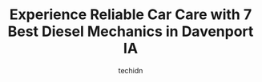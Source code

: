 ---
layout: ampstory
image: https://images.unsplash.com/photo-1653047257661-fbf6d8f1129c?ixlib=rb-4.0.3&ixid=MnwxMjA3fDB8MHxwaG90by1wYWdlfHx8fGVufDB8fHx8&auto=format&fit=crop&w=640&h=853&q=80
author: techidn
featured: false
description: Experience the excellence of automotive service by visiting the 7 best Diesel Mechanic in Davenport IA, USA. With their expertise, attention to detail, and commitment to customer satisfactio
title: Experience Reliable Car Care with 7 Best Diesel Mechanics in Davenport IA
cover:
   title: Experience Reliable Car Care with 7 Best Diesel Mechanics in Davenport IA
   subtitle: Rickpate
   background: https://images.unsplash.com/photo-1653047257661-fbf6d8f1129c?ixlib=rb-4.0.3&ixid=MnwxMjA3fDB8MHxwaG90by1wYWdlfHx8fGVufDB8fHx8&auto=format&fit=crop&w=640&h=853&q=80

pages: 
 - layout: thirds
   top: <h1>#1 My Mobile Mechanic</h1>
   bottom: "<p>Rich came and fixed my leaking tire while I was working. Absolutely amazing to work with and did research on my Offroad tires to know how to correctly fix them! A life sa</p>"
   background: https://www.knot35.com/toplist/wp-content/uploads/2023/06/best-diesel-mechanic-1-in-davenport-ia-1685837417.jpeg
   backgroundblur: true
 - layout: thirds
   top: <h1>#2 My mechanic services</h1>
   bottom: "<p>21085 N Brady St unit C, Davenport, IA 52806, United States</p>"
   background: https://www.knot35.com/toplist/wp-content/uploads/2023/06/best-diesel-mechanic-2-in-davenport-ia-1685837418.jpeg
   cta:
      link: https://www.knot35.com/toplist/experience-reliable-car-care-with-7-best-diesel-mechanics-in-davenport-ia/
      text: Experience Reliable Car Care with 7 Best Diesel Mechanics in Davenport IA
 - layout: thirds
   top: <h1>#3 Jacks Brake & Alignment</h1>
   bottom: "<p>2160 W River Dr, Davenport, IA 52802, United States</p>"
   background: https://www.knot35.com/toplist/wp-content/uploads/2023/06/best-diesel-mechanic-3-in-davenport-ia-1685837418.jpeg
   cta:
      link: https://www.knot35.com/toplist/experience-reliable-car-care-with-7-best-diesel-mechanics-in-davenport-ia/
      text: Experience Reliable Car Care with 7 Best Diesel Mechanics in Davenport IA
 - layout: thirds
   top: <h1>#4 Dittmers Service Inc</h1>
   bottom: "<p>1356 W Locust St, Davenport, IA 52804, United States</p>"
   background: https://images.unsplash.com/photo-1527066579998-dbbae57f45ce?ixlib=rb-4.0.3&ixid=MnwxMjA3fDB8MHxwaG90by1wYWdlfHx8fGVufDB8fHx8&auto=format&fit=crop&w=640&h=853&q=80
   cta:
      link: https://www.knot35.com/toplist/experience-reliable-car-care-with-7-best-diesel-mechanics-in-davenport-ia/
      text: Experience Reliable Car Care with 7 Best Diesel Mechanics in Davenport IA
 - layout: thirds
   top: <h1>#5 Monson Truck & Trailer Repair</h1>
   bottom: "<p>4900 Wapello Ave, Davenport, IA 52802, United States</p>"
   background: https://images.unsplash.com/photo-1608501821300-4f99e58bba77?ixlib=rb-4.0.3&ixid=MnwxMjA3fDB8MHxwaG90by1wYWdlfHx8fGVufDB8fHx8&auto=format&fit=crop&w=640&h=853&q=80
   cta:
      link: https://www.knot35.com/toplist/experience-reliable-car-care-with-7-best-diesel-mechanics-in-davenport-ia/
      text: Experience Reliable Car Care with 7 Best Diesel Mechanics in Davenport IA
 - layout: thirds
   top: <h1>#6 Interstate Power Systems</h1>
   bottom: "<p>8200 N Fairmount St, Davenport, IA 52806, United States</p>"
   background: https://images.unsplash.com/photo-1608411404720-c8f0417bcdba?ixlib=rb-4.0.3&ixid=MnwxMjA3fDB8MHxwaG90by1wYWdlfHx8fGVufDB8fHx8&auto=format&fit=crop&w=640&h=853&q=80
   cta:
      link: https://www.knot35.com/toplist/experience-reliable-car-care-with-7-best-diesel-mechanics-in-davenport-ia/
      text: Experience Reliable Car Care with 7 Best Diesel Mechanics in Davenport IA
 - layout: thirds
   top: <h1>#7 Mobile Truck Repair Utility Services</h1>
   bottom: "<p>Mobile shop on wheels!, 323 W 32nd St, Davenport, IA 52803, United States</p>"
   background: https://images.unsplash.com/photo-1574169208507-84376144848b?ixlib=rb-4.0.3&ixid=MnwxMjA3fDB8MHxwaG90by1wYWdlfHx8fGVufDB8fHx8&auto=format&fit=crop&w=640&h=853&q=80
   cta:
      link: https://www.knot35.com/toplist/experience-reliable-car-care-with-7-best-diesel-mechanics-in-davenport-ia/
      text: Experience Reliable Car Care with 7 Best Diesel Mechanics in Davenport IA
 - layout: thirds
   middle: Continue reading...
   background: https://images.unsplash.com/photo-1533998839656-76f5e4b2bccb?ixlib=rb-4.0.3&ixid=MnwxMjA3fDB8MHxwaG90by1wYWdlfHx8fGVufDB8fHx8&auto=format&fit=crop&w=640&h=853&q=80
   cta:
      link: https://www.knot35.com/toplist/experience-reliable-car-care-with-7-best-diesel-mechanics-in-davenport-ia/
      text: Experience Reliable Car Care with 7 Best Diesel Mechanics in Davenport IA
      
---